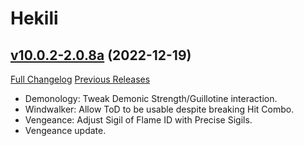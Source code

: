 # Hekili

## [v10.0.2-2.0.8a](https://github.com/Hekili/hekili/tree/v10.0.2-2.0.8a) (2022-12-19)
[Full Changelog](https://github.com/Hekili/hekili/compare/v10.0.2-2.0.8...v10.0.2-2.0.8a) [Previous Releases](https://github.com/Hekili/hekili/releases)

- Demonology: Tweak Demonic Strength/Guillotine interaction.  
- Windwalker:  Allow ToD to be usable despite breaking Hit Combo.  
- Vengeance:  Adjust Sigil of Flame ID with Precise Sigils.  
- Vengeance update.  

